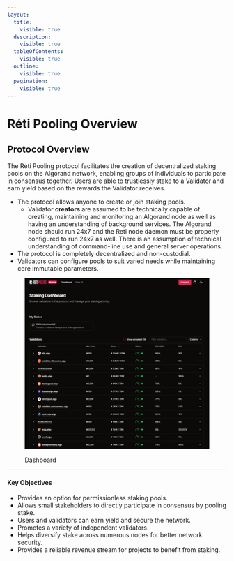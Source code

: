 ```yaml
---
layout:
  title:
    visible: true
  description:
    visible: true
  tableOfContents:
    visible: true
  outline:
    visible: true
  pagination:
    visible: true
---
```


# Réti Pooling Overview

## Protocol Overview

The Réti Pooling protocol facilitates the creation of decentralized staking pools on the Algorand network, enabling groups of individuals to participate in consensus together. Users are able to trustlessly stake to a Validator and earn yield based on the rewards the Validator receives.

* The protocol allows anyone to create or join staking pools.
  * Validator **creators** are assumed to be technically capable of creating, maintaining and monitoring an Algorand node as well as having an understanding of background services.  The Algorand node should run 24x7 and the Reti node daemon must be properly configured to run 24x7 as well.  There is an assumption of technical understanding of command-line use and general server operations.
* The protocol is completely decentralized and non-custodial.
* Validators can configure pools to suit varied needs while maintaining core immutable parameters.

<figure><img src=".gitbook/assets/image.png" alt=""><figcaption><p>Dashboard</p></figcaption></figure>

***

#### Key Objectives

* Provides an option for permissionless staking pools.
* Allows small stakeholders to directly participate in consensus by pooling stake.
* Users and validators can earn yield and secure the network.
* Promotes a variety of independent validators.
* Helps diversify stake across numerous nodes for better network security.
* Provides a reliable revenue stream for projects to benefit from staking.
